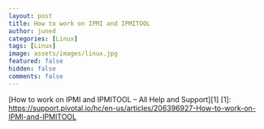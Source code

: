 ```yaml
---
layout: post
title: How to work on IPMI and IPMITOOL
author: juned
categories: [Linux]
tags: [Linux]
image: assets/images/linux.jpg
featured: false
hidden: false
comments: false
---
```

[How to work on IPMI and IPMITOOL – All Help and Support][1]
[1]: https://support.pivotal.io/hc/en-us/articles/206396927-How-to-work-on-IPMI-and-IPMITOOL
